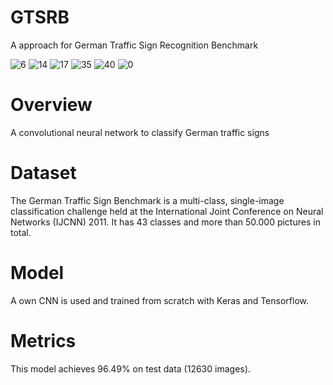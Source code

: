 # GTSRB
A approach  for German Traffic Sign Recognition Benchmark

![6](https://user-images.githubusercontent.com/80426868/110699205-e474ee00-81ee-11eb-8b2d-126602a37778.png)
![14](https://user-images.githubusercontent.com/80426868/110699216-e76fde80-81ee-11eb-94fa-38f08ea3df81.png)
![17](https://user-images.githubusercontent.com/80426868/110699224-e8a10b80-81ee-11eb-83b9-08b8d5fbd80f.png)
![35](https://user-images.githubusercontent.com/80426868/110699234-eb036580-81ee-11eb-8709-8a739d9f0b96.png)
![40](https://user-images.githubusercontent.com/80426868/110699242-ed65bf80-81ee-11eb-94b4-807321fdf17b.png)
![0](https://user-images.githubusercontent.com/80426868/110699091-cc04d380-81ee-11eb-8eb5-54365c15e1f6.png)

# Overview
A convolutional neural network to classify German traffic signs

# Dataset
The German Traffic Sign Benchmark is a multi-class, single-image classification challenge held at the International Joint Conference on Neural Networks (IJCNN) 2011.
It has 43 classes and more than 50.000 pictures in total.

# Model
A own CNN is used and trained from scratch with Keras and Tensorflow.

# Metrics
This model achieves 96.49% on test data (12630 images).
